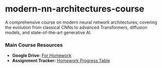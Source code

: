# modern-nn-architectures-course
A comprehensive course on modern neural network architectures, covering the evolution from classical CNNs to advanced Transformers, diffusion models, and state-of-the-art generative AI.

### Main Course Resources
- **Google Drive:** [For Homework](https://drive.google.com/drive/folders/11te9R9Wwx58D4VAjEQ5IdL0lmaTxpuX2?usp=sharing)
- **Assignment Tracker:** [Homework Progress Table](https://docs.google.com/spreadsheets/d/1pc_zJbCpdEBaWPRkKPSP1UM-KCUeqMoUo9EPHxbbfE8/edit?usp=sharing)